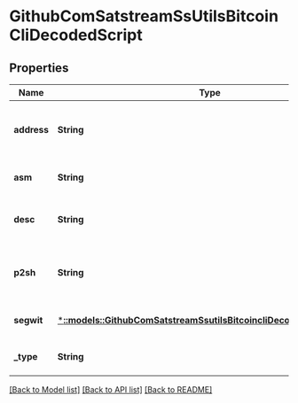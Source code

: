 # GithubComSatstreamSsUtilsBitcoinCliDecodedScript

## Properties
Name | Type | Description | Notes
------------ | ------------- | ------------- | -------------
**address** | **String** | The Bitcoin address (only if well-defined) | [optional] [default to null]
**asm** | **String** | Script public key | [optional] [default to null]
**desc** | **String** | Inferred descriptor for the script | [optional] [default to null]
**p2sh** | **String** | P2SH address wrapping this redeem script | [optional] [default to null]
**segwit** | [***::models::GithubComSatstreamSsutilsBitcoincliDecodedScriptSegwit**](github_com_satstream_ssutils_bitcoincli.DecodedScript_segwit.md) |  | [optional] [default to null]
**_type** | **String** | The output type | [optional] [default to null]

[[Back to Model list]](../README.md#documentation-for-models) [[Back to API list]](../README.md#documentation-for-api-endpoints) [[Back to README]](../README.md)


